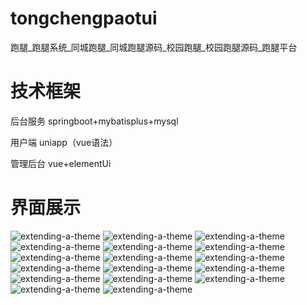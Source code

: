 # tongchengpaotui
跑腿_跑腿系统_同城跑腿_同城跑腿源码_校园跑腿_校园跑腿源码_跑腿平台

# 技术框架

后台服务 springboot+mybatisplus+mysql

用户端 uniapp（vue语法）

管理后台 vue+elementUi

# 界面展示

![extending-a-theme](/00.png)
![extending-a-theme](/01.png)
![extending-a-theme](/002.png)
![extending-a-theme](/03.png)
![extending-a-theme](/04.png)
![extending-a-theme](/05.png)
![extending-a-theme](/06.png)
![extending-a-theme](/07.png)
![extending-a-theme](/08.png)
![extending-a-theme](/09.png)
![extending-a-theme](/10.png)
![extending-a-theme](/11.png)
![extending-a-theme](/12.png)
![extending-a-theme](/13.png)
![extending-a-theme](/14.png)
![extending-a-theme](/15.png)
![extending-a-theme](/lianxi.jpg)

